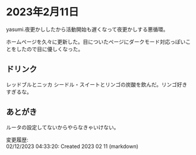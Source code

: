 # 2023年2月11日

yasumi.夜更かししたから活動開始も遅くなって夜更かしする悪循環。

ホームページを久々に更新した。目についたページにダークモード対応っぽいことをしたので目に優しくなった。

## ドリンク

レッドブルとニッカ シードル・スイートとリンゴの炭酸を飲んだ。リンゴ好きすぎるな。

## あとがき

ルータの設定してないからやらなきゃいけない。

変更履歴:  
02/12/2023 04:33:20: Created 2023 02 11 (markdown)  
